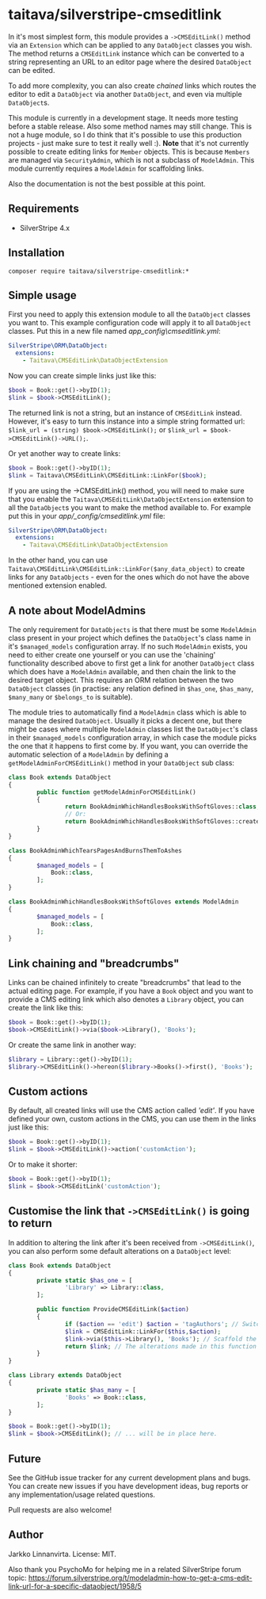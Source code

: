 # taitava/silverstripe-cmseditlink

In it's most simplest form, this module provides a `->CMSEditLink()` method via an `Extension` which can be applied to any `DataObject` classes you wish. The method returns a `CMSEditLink` instance  which can be converted to a string representing an URL to an editor page where the desired `DataObject` can be edited.

To add more complexity, you can also create *chained* links which routes the editor to edit a `DataObject` via another `DataObject`, and even via multiple `DataObject`s.

This module is currently in a development stage. It needs more testing before a stable release. Also some method names may still change. This is not a huge module, so I do think that it's possible to use this production projects - just make sure to test it really well :). **Note** that it's not currently possible to create editing links for `Member` objects. This is because `Members` are managed via `SecurityAdmin`, which is not a subclass of `ModelAdmin`. This module currently requires a `ModelAdmin` for scaffolding links.

Also the documentation is not the best possible at this point.

## Requirements

 - SilverStripe 4.x

## Installation

`composer require taitava/silverstripe-cmseditlink:*`

## Simple usage

First you need to apply this extension module to all the `DataObject` classes you want to. This example configuration code will apply it to all `DataObject` classes. Put this in a new file named *app\_config\cmseditlink.yml*:
```YAML
SilverStripe\ORM\DataObject:
  extensions:
    - Taitava\CMSEditLink\DataObjectExtension
```

Now you can create simple links just like this:
```php
$book = Book::get()->byID(1);
$link = $book->CMSEditLink();
```

The returned link is not a string, but an instance of `CMSEditLink` instead. However, it's easy to turn this instance into a simple string formatted url: `$link_url = (string) $book->CMSEditLink();` or `$link_url = $book->CMSEditLink()->URL();`.

Or yet another way to create links:
```php
$book = Book::get()->byID(1);
$link = Taitava\CMSEditLink\CMSEditLink::LinkFor($book);
```

If you are using the ->CMSEditLink() method, you will need to make sure that you enable the `Taitava\CMSEditLink\DataObjectExtension` extension to all the `DataObject`s you want to make the method available to. For example put this in your *app/_config/cmseditlink.yml*
file:

```YAML
SilverStripe\ORM\DataObject:
  extensions:
    - Taitava\CMSEditLink\DataObjectExtension
```

In the other hand, you can use `Taitava\CMSEditLink\CMSEditLink::LinkFor($any_data_object)` to create links for any `DataObjects` -
even for the ones which do not have the above mentioned extension enabled.

## A note about ModelAdmins

The only requirement for `DataObjects` is that there must be some `ModelAdmin` class present in your project which defines
the `DataObject`'s class name in it's `$managed_models` configuration array. If no such `ModelAdmin` exists, you need to
either create one yourself or you can use the 'chaining' functionality described above to first get a link for another
`DataObject` class which does have a `ModelAdmin` available, and then chain the link to the desired target object. This
requires an ORM relation between the two `DataObject` classes (in practise: any relation defined in `$has_one`,
`$has_many`, `$many_many` or `$belongs_to` is suitable).

The module tries to automatically find a `ModelAdmin` class which is able to manage the desired `DataObject`. Usually it picks a decent one, but there might be cases where multiple `ModelAdmin` classes list the `DataObject`'s class in their `$managed_models` configuration array, in which case the module picks the one that it happens to first come by. If you want, you can override the automatic selection of a `ModelAdmin` by defining a `getModelAdminForCMSEditLink()` method in your `DataObject` sub class:

```php
class Book extends DataObject
{
        public function getModelAdminForCMSEditLink()
        {
                return BookAdminWhichHandlesBooksWithSoftGloves::class;
                // Or:
                return BookAdminWhichHandlesBooksWithSoftGloves::create();
        }
}

class BookAdminWhichTearsPagesAndBurnsThemToAshes
{
        $managed_models = [
        	Book::class,
        ];
}

class BookAdminWhichHandlesBooksWithSoftGloves extends ModelAdmin
{
        $managed_models = [
        	Book::class,
        ];
}
```

## Link chaining and "breadcrumbs"

Links can be chained infinitely to create "breadcrumbs" that lead to the actual editing page. For example, if you have a `Book` object and you want to provide a CMS editing link which also denotes a `Library` object, you can create the link like this:

```php
$book = Book::get()->byID(1);
$book->CMSEditLink()->via($book->Library(), 'Books');
```
Or create the same link in another way:
```php
$library = Library::get()->byID(1);
$library->CMSEditLink()->hereon($library->Books()->first(), 'Books');
```

## Custom actions

By default, all created links will use the CMS action called *'edit'*. If you have defined your own, custom actions in the CMS, you can use them in the links just like this:
```php
$book = Book::get()->byID(1);
$link = $book->CMSEditLink()->action('customAction');
```

Or to make it shorter:
```php
$book = Book::get()->byID(1);
$link = $book->CMSEditLink('customAction');
```

## Customise the link that `->CMSEditLink()` is going to return

In addition to altering the link after it's been received from `->CMSEditLink()`, you can also perform some default alterations on a `DataObject` level:


```php
class Book extends DataObject
{
        private static $has_one = [
                'Library' => Library::class,
        ];

        public function ProvideCMSEditLink($action)
        {
                if ($action == 'edit') $action = 'tagAuthors'; // Switch the default 'edit' action to an author tagging action, or whatever.
                $link = CMSEditLink::LinkFor($this,$action);
                $link->via($this->Library(), 'Books'); // Scaffold the link via the book's holder Library
                return $link; // The alterations made in this function ...
        }
}

class Library extends DataObject
{
        private static $has_many = [
                'Books' => Book::class,
        ];
}

$book = Book::get()->byID(1);
$link = $book->CMSEditLink(); // ... will be in place here.
```

## Future

See the GitHub issue tracker for any current development plans and bugs. You can create new issues if you have development ideas, bug reports or any implementation/usage related questions.

Pull requests are also welcome!

## Author

Jarkko Linnanvirta. License: MIT.

Also thank you PsychoMo for helping me in a related SilverStripe forum topic: https://forum.silverstripe.org/t/modeladmin-how-to-get-a-cms-edit-link-url-for-a-specific-dataobject/1958/5
